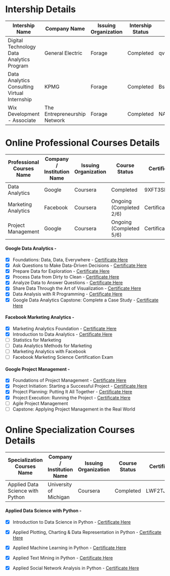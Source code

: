 # Intership Details
| Intership Name | Company Name | Issuing Organization |Intership Status |  Certificate ID | Certificate URL |
| -------------- | ------------ | --------------------- |---------------- |  -------------- | --------------- |
| Digital Technology Data Analytics Program | General Electric | Forage | Completed | qvbbt6raQzaeu9hpX  | [Click Here](https://insidesherpa.s3.amazonaws.com/completion-certificates/General%20Electric%20%28GE%29/ThbphD5N5WRsd9Mxo_General%20Electric_u5KaNiYjvNLZKtqpa_1638499567621_completion_certificate.pdf) |
| Data Analytics Consulting Virtual Internship | KPMG |  Forage | Completed | Bs6gTZsGYfDadLSqc | [Click Here](https://insidesherpa.s3.amazonaws.com/completion-certificates/KPMG/m7W4GMqeT3bh9Nb2c_KPMG_u5KaNiYjvNLZKtqpa_1636875771134_completion_certificate.pdf) |
| Wix Development - Associate | The Entrepreneurship Network | Forage | Completed | NA | [Click Here](https://drive.google.com/file/d/1DmxTiq7cjUdQPt7a3xWZIvMcSmd9UWui/view) |

# Online Professional Courses Details
| Professional Courses Name | Company / Institution  Name |  Issuing Organization | Course Status | Certificate ID | Certificate URL |
| ------------------------- | --------------------------- | --------------------- | ---------------- | -------------- | --------------- |
| Data Analytics | Google | Coursera  | Completed| 9XFT3SHUUYHZ | [Click Here](https://www.coursera.org/account/accomplishments/specialization/certificate/9XFT3SHUUYHZ) |
| Marketing Analytics | Facebook | Coursera | Ongoing (Completed 2/6) | Certificate ID | Certificate URL |
| Project Management | Google | Coursera | Ongoing (Completed 5/6) | Certificate ID | Certificate URL |

#### Google Data Analytics -
- [x] Foundations: Data, Data, Everywhere - [Certificate Here](https://www.coursera.org/account/accomplishments/certificate/CQ8B5TEXGW8B)
- [x] Ask Questions to Make Data-Driven Decisions - [Certificate Here](https://www.coursera.org/account/accomplishments/certificate/JBVWY4RCQ5XC)
- [x] Prepare Data for Exploration - [Certificate Here](https://www.coursera.org/account/accomplishments/certificate/BY2AUEJ6KKGV)
- [x] Process Data from Dirty to Clean - [Certificate Here](
https://www.coursera.org/account/accomplishments/certificate/7SUR7G7ERC35)
- [x] Analyze Data to Answer Questions - [Certificate Here](https://www.coursera.org/account/accomplishments/certificate/4U7SVUL7EAZN)
- [x] Share Data Through the Art of Visualization - [Certificate Here](https://www.coursera.org/account/accomplishments/certificate/9GRMS7KSVPYC)
- [x] Data Analysis with R Programming - [Certificate Here](https://www.coursera.org/account/accomplishments/certificate/CPEWAD5VC5NS)
- [x] Google Data Analytics Capstone: Complete a Case Study - [Certificate Here](https://www.coursera.org/account/accomplishments/certificate/VDUT57BBNE7M)

#### Facebook Marketing Analytics -
- [x] Marketing Analytics Foundation - [Certificate Here](https://www.coursera.org/account/accomplishments/certificate/NZXWX85C8Y62)
- [x] Introduction to Data Analytics - [Certificate Here](https://www.coursera.org/account/accomplishments/certificate/65PPWDUUME3C)
- [ ] Statistics for Marketing
- [ ] Data Analytics Methods for Marketing
- [ ] Marketing Analytics with Facebook
- [ ] Facebook Marketing Science Certification Exam

#### Google Project Management -
- [x] Foundations of Project Management - [Certificate Here](https://www.coursera.org/account/accomplishments/certificate/6ZN5ZDBLJEAG)
- [x] Project Initiation: Starting a Successful Project - [Certificate Here](
https://www.coursera.org/account/accomplishments/certificate/5DZ9HZCRQ4GE)
- [x] Project Planning: Putting It All Together - [Certificate Here](https://www.coursera.org/account/accomplishments/certificate/FC6NYYF6MQU7)
- [x] Project Execution: Running the Project - [Certificate Here](
https://www.coursera.org/account/accomplishments/certificate/C5Q6QT53RXW7)
- [ ] Agile Project Management
- [ ] Capstone: Applying Project Management in the Real World

# Online Specialization Courses Details
| Specialization Courses Name | Company / Institution  Name |  Issuing Organization | Course Status | Certificate ID | Certificate URL |
| --------------------------- | --------------------------- | --------------------- | ---------------- | -------------- | --------------- |
| Applied Data Science with Python | University of Michigan | Coursera | Completed| LWF2TJ54DLS2 | [Click Here](https://www.coursera.org/account/accomplishments/specialization/certificate/LWF2TJ54DLS2) |

#### Applied Data Science with Python -
- [x] Introduction to Data Science in Python - [Certificate Here](
https://www.coursera.org/account/accomplishments/certificate/CJ8YK92K8W5M)
- [x] Applied Plotting, Charting & Data Representation in Python - [Certificate Here](
https://www.coursera.org/account/accomplishments/certificate/MA9V3QKSK3UK)
- [x] Applied Machine Learning in Python - [Certificate Here](https://www.coursera.org/account/accomplishments/certificate/2TP27KSWZSGY)
- [x] Applied Text Mining in Python - [Certificate Here](https://www.coursera.org/account/accomplishments/certificate/CH7U9FBC9RDL)
- [x] Applied Social Network Analysis in Python - [Certificate Here](https://www.coursera.org/account/accomplishments/certificate/TACB4CJCFFTV)

